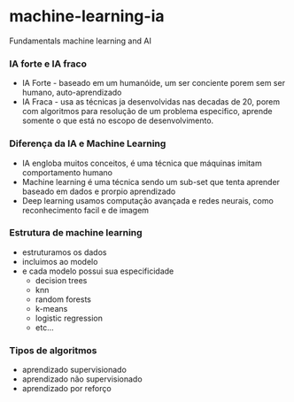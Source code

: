 # machine-learning-ia
 Fundamentals machine learning and AI


### IA forte e IA fraco
- IA Forte - baseado em um humanóide, um ser conciente porem sem ser humano, auto-aprendizado
- IA Fraca - usa as técnicas ja desenvolvidas nas decadas de 20, porem com algoritmos para resolução de um problema especifico, aprende somente o que está no escopo de desenvolvimento.

### Diferença da IA e Machine Learning
- IA engloba muitos conceitos, é uma técnica que máquinas imitam comportamento humano
- Machine learning é uma técnica sendo um sub-set que tenta aprender baseado em dados e prorpio aprendizado
- Deep learning usamos computação avançada e redes neurais, como reconhecimento facil e de imagem

### Estrutura de machine learning
- estruturamos os dados
- incluimos ao modelo
- e cada modelo possui sua especificidade
    - decision trees
    - knn
    - random forests
    - k-means
    - logistic regression 
    - etc...

### Tipos de algoritmos
- aprendizado supervisionado
- aprendizado não supervisionado
- aprendizado por reforço
